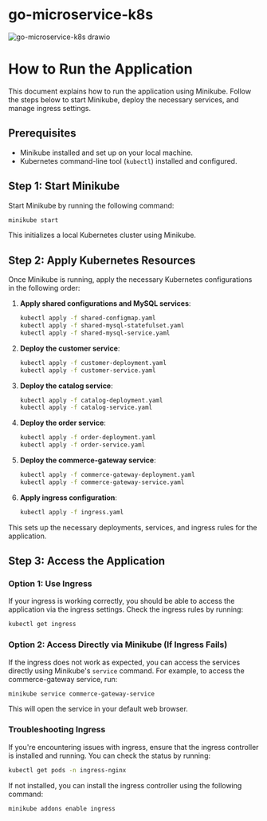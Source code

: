 # go-microservice-k8s

![go-microservice-k8s drawio](https://github.com/user-attachments/assets/3e4e143b-3a15-4379-9485-cb39d8855679)

# How to Run the Application

This document explains how to run the application using Minikube. Follow the steps below to start Minikube, deploy the necessary services, and manage ingress settings.

## Prerequisites

- Minikube installed and set up on your local machine.
- Kubernetes command-line tool (`kubectl`) installed and configured.

## Step 1: Start Minikube

Start Minikube by running the following command:

```bash
minikube start
```

This initializes a local Kubernetes cluster using Minikube.

## Step 2: Apply Kubernetes Resources

Once Minikube is running, apply the necessary Kubernetes configurations in the following order:

1. **Apply shared configurations and MySQL services**:

   ```bash
   kubectl apply -f shared-configmap.yaml
   kubectl apply -f shared-mysql-statefulset.yaml
   kubectl apply -f shared-mysql-service.yaml
   ```

2. **Deploy the customer service**:

   ```bash
   kubectl apply -f customer-deployment.yaml
   kubectl apply -f customer-service.yaml
   ```

3. **Deploy the catalog service**:

   ```bash
   kubectl apply -f catalog-deployment.yaml
   kubectl apply -f catalog-service.yaml
   ```

4. **Deploy the order service**:

   ```bash
   kubectl apply -f order-deployment.yaml
   kubectl apply -f order-service.yaml
   ```

5. **Deploy the commerce-gateway service**:

   ```bash
   kubectl apply -f commerce-gateway-deployment.yaml
   kubectl apply -f commerce-gateway-service.yaml
   ```

6. **Apply ingress configuration**:

   ```bash
   kubectl apply -f ingress.yaml
   ```

This sets up the necessary deployments, services, and ingress rules for the application.

## Step 3: Access the Application

### Option 1: Use Ingress

If your ingress is working correctly, you should be able to access the application via the ingress settings. Check the ingress rules by running:

```bash
kubectl get ingress
```

### Option 2: Access Directly via Minikube (If Ingress Fails)

If the ingress does not work as expected, you can access the services directly using Minikube's `service` command. For example, to access the commerce-gateway service, run:

```bash
minikube service commerce-gateway-service
```

This will open the service in your default web browser.

### Troubleshooting Ingress

If you're encountering issues with ingress, ensure that the ingress controller is installed and running. You can check the status by running:

```bash
kubectl get pods -n ingress-nginx
```

If not installed, you can install the ingress controller using the following command:

```bash
minikube addons enable ingress
```
